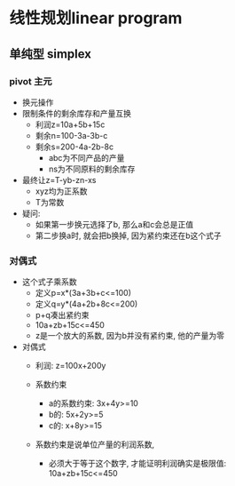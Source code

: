 # 线性规划linear program

## 单纯型 simplex

### pivot 主元

- 换元操作
- 限制条件的剩余库存和产量互换
  - 利润z=10a+5b+15c
  - 剩余n=100-3a-3b-c
  - 剩余s=200-4a-2b-8c
    - abc为不同产品的产量
    - ns为不同原料的剩余库存
- 最终让z=T-yb-zn-xs
  - xyz均为正系数
  - T为常数
- 疑问: 
  - 如果第一步换元选择了b, 那么a和c会总是正值
  - 第二步换a时, 就会把b换掉, 因为紧约束还在b这个式子

### 对偶式

- 这个式子乘系数
  - 定义p=x*(3a+3b+c<=100)
  - 定义q=y*(4a+2b+8c<=200)
  - p+q凑出紧约束
  - 10a+zb+15c<=450
  - z是一个放大的系数, 因为b并没有紧约束, 他的产量为零
- 对偶式
  - 利润: z=100x+200y
  - 系数约束
    - a的系数约束: 3x+4y>=10
    - b的: 5x+2y>=5
    - c的: x+8y>=15

  - 系数约束是说单位产量的利润系数, 
    - 必须大于等于这个数字, 才能证明利润确实是极限值: 10a+zb+15c<=450



